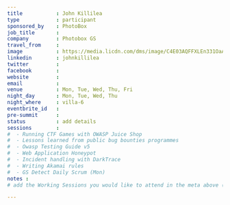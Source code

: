 ```yaml
---
title           : John Killilea
type            : participant
sponsored_by    : PhotoBox
job_title       :
company         : Photobox GS
travel_from     :
image           : https://media.licdn.com/dms/image/C4E03AQFFXLEn331OaA/profile-displayphoto-shrink_800_800/0?e=1531958400&v=beta&t=uCsid31IUfHj1s1WtrXMuFcIetSPAYiMc0NK5grJZqg
linkedin        : johnkillilea
twitter         :
facebook        :
website         :
email           :
venue           : Mon, Tue, Wed, Thu, Fri
night_day       : Mon, Tue, Wed, Thu
night_where     : villa-6
eventbrite_id   :
pre-summit      :
status          : add details
sessions        : 
#  - Running CTF Games with OWASP Juice Shop
#  - Lessons learned from public bug bounties programmes
#  - Owasp Testing Guide v5
#  - Web Application Honeypot
#  - Incident handling with DarkTrace
#  - Writing Akamai rules
#  - GS Detect Daily Scrum (Mon)
notes :
# add the Working Sessions you would like to attend in the meta above (use the session's title) e.g. sessions (one per line): -Security Playbooks Diagrams -Hackathon Daily Sessions

---
```


<!-- put more details about participant here -->
